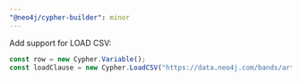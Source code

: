 ```yaml
---
"@neo4j/cypher-builder": minor
---
```


Add support for LOAD CSV:

```js
const row = new Cypher.Variable();
const loadClause = new Cypher.LoadCSV("https://data.neo4j.com/bands/artists.csv", row).return(row);
```

